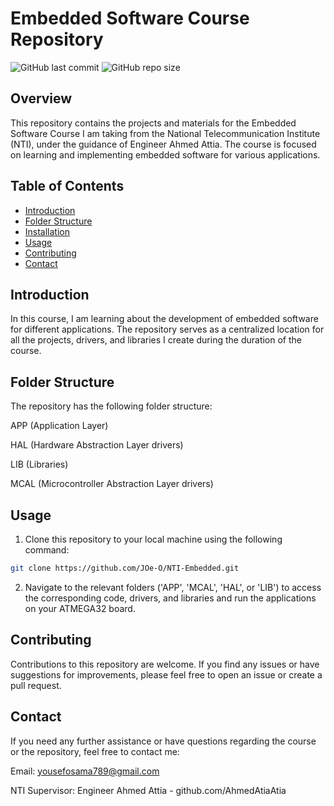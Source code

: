 # Embedded Software Course Repository

![GitHub last commit](https://img.shields.io/github/last-commit/JOe-O/NTI-Embedded)
![GitHub repo size](https://img.shields.io/github/repo-size/JOe-O/NTI-Embedded)

## Overview

This repository contains the projects and materials for the Embedded Software Course I am taking from the National Telecommunication Institute (NTI), under the guidance of Engineer Ahmed Attia. The course is focused on learning and implementing embedded software for various applications.

## Table of Contents

- [Introduction](#introduction)
- [Folder Structure](#folder-structure)
- [Installation](#installation)
- [Usage](#usage)
- [Contributing](#contributing)
- [Contact](#contact)

## Introduction

In this course, I am learning about the development of embedded software for different applications. The repository serves as a centralized location for all the projects, drivers, and libraries I create during the duration of the course.

## Folder Structure

The repository has the following folder structure:

APP (Application Layer)

HAL (Hardware Abstraction Layer drivers)

LIB (Libraries)

MCAL (Microcontroller Abstraction Layer drivers)


## Usage

1. Clone this repository to your local machine using the following command:

```bash
git clone https://github.com/JOe-O/NTI-Embedded.git
```
2. Navigate to the relevant folders ('APP', 'MCAL', 'HAL', or 'LIB') to access the corresponding code, drivers, and libraries  and run the applications on your ATMEGA32 board.

## Contributing
Contributions to this repository are welcome. If you find any issues or have suggestions for improvements, please feel free to open an issue or create a pull request.

## Contact
If you need any further assistance or have questions regarding the course or the repository, feel free to contact me:

Email: yousefosama789@gmail.com

NTI Supervisor: Engineer Ahmed Attia - github.com/AhmedAtiaAtia
